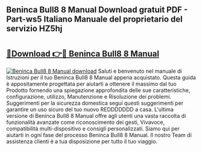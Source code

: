 ## Beninca Bull8 8 Manual Download gratuit PDF - Part-ws5 Italiano Manuale del proprietario del servizio HZ5hj

# <h2><a href="http://dfbeuv5.blite.top/?on=Beninca+Bull8+8+Manual">🔗Download 👉🔴 Beninca Bull8 8 Manual</a></h2>

[![Beninca Bull8 8 Manual download](https://i.imgur.com/lujVjoI.png)](http://dfbeuv5.blite.top/?on=Beninca+Bull8+8+Manual)
Saluti e benvenuto nel manuale di Istruzioni per il tuo Beninca Bull8 8 Manual appena acquistato. Questa guida è appositamente progettata per aiutarti a ottenere il massimo dal tuo Prodotto fornendo una spiegazione approfondita delle sue caratteristiche, configurazione, utilizzo, Manutenzione e Risoluzione dei problemi. Suggerimenti per la sicurezza domestica segui questi suggerimenti per garantire un uso sicuro del tuo nuovo REDDDDDDD a casa. L'ultima versione di Beninca Bull8 8 Manual offre agli utenti una vasta raccolta di funzionalità avanzate come riconoscimento dei gesti, Vivavoce, compatibilità multi-dispositivo e consigli personalizzati. Siamo qui per aiutarti in ogni fase del processo Beninca Bull8 8 Manual. Il nostro Team di assistenza clienti è a tua disposizione per tutto il tuo viaggio.
